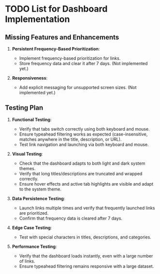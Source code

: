 # TODO List for Dashboard Implementation

## Missing Features and Enhancements
1. **Persistent Frequency-Based Prioritization**:
   - Implement frequency-based prioritization for links.
   - Store frequency data and clear it after 7 days. (Not implemented yet.)

2. **Responsiveness**:
   - Add explicit messaging for unsupported screen sizes. (Not implemented yet.)

## Testing Plan
1. **Functional Testing**:
   - Verify that tabs switch correctly using both keyboard and mouse.
   - Ensure typeahead filtering works as expected (case-insensitive, matches anywhere in the title, description, or URL).
   - Test link navigation and launching via both keyboard and mouse.

2. **Visual Testing**:
   - Check that the dashboard adapts to both light and dark system themes.
   - Verify that long titles/descriptions are truncated and wrapped correctly.
   - Ensure hover effects and active tab highlights are visible and adapt to the system theme.

3. **Data Persistence Testing**:
   - Launch links multiple times and verify that frequently launched links are prioritized.
   - Confirm that frequency data is cleared after 7 days.

4. **Edge Case Testing**:
   - Test with special characters in titles, descriptions, and categories.

5. **Performance Testing**:
   - Verify that the dashboard loads instantly, even with a large number of links.
   - Ensure typeahead filtering remains responsive with a large dataset.

